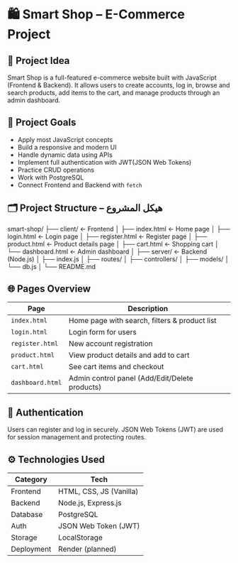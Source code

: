 # 🛍️ Smart Shop – E-Commerce Project  

## 📌 Project Idea 
Smart Shop is a full-featured e-commerce website built with JavaScript (Frontend & Backend). It allows users to create accounts, log in, browse and search products, add items to the cart, and manage products through an admin dashboard.


## 🎯 Project Goals 
- Apply most JavaScript concepts
- Build a responsive and modern UI
- Handle dynamic data using APIs
- Implement full authentication with JWT(JSON Web Tokens)
- Practice CRUD operations
- Work with PostgreSQL
- Connect Frontend and Backend with `fetch`

## 🗂️ Project Structure – هيكل المشروع
smart-shop/
├── client/ ← Frontend
│ ├── index.html ← Home page
│ ├── login.html ← Login page
│ ├── register.html ← Register page
│ ├── product.html ← Product details page
│ ├── cart.html ← Shopping cart
│ └── dashboard.html ← Admin dashboard
│
├── server/ ← Backend (Node.js)
│ ├── index.js
│ ├── routes/
│ ├── controllers/
│ ├── models/
│ └── db.js
│
└── README.md

## 🌐 Pages Overview 

| Page           | Description                                                          
|----------------|--------------------------------------------------
| `index.html`   | Home page with search, filters & product list    
| `login.html`   | Login form for users                             
| `register.html`| New account registration                         
| `product.html` | View product details and add to cart              
| `cart.html`    | See cart items and checkout                      
| `dashboard.html`| Admin control panel (Add/Edit/Delete products) 


## 🔐 Authentication
Users can register and log in securely. JSON Web Tokens (JWT) are used for session management and protecting routes.

## ⚙️ Technologies Used 
| Category       | Tech                             |
|----------------|----------------------------------|
| Frontend       | HTML, CSS, JS (Vanilla) |
| Backend        | Node.js, Express.js              |
| Database       | PostgreSQL                       |
| Auth           | JSON Web Token (JWT)             |
| Storage        | LocalStorage                     |
| Deployment     | Render (planned)                 |
